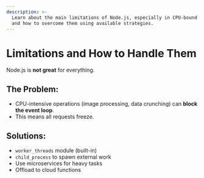 ```yaml
---
description: >-
  Learn about the main limitations of Node.js, especially in CPU-bound tasks,
  and how to overcome them using available strategies.
---
```


# Limitations and How to Handle Them

Node.js is **not great** for everything.

## The Problem:

* CPU-intensive operations (image processing, data crunching) can **block the event loop**.
* This means all requests freeze.

## Solutions:

* `worker_threads` module (built-in)
* `child_process` to spawn external work
* Use microservices for heavy tasks
* Offload to cloud functions
